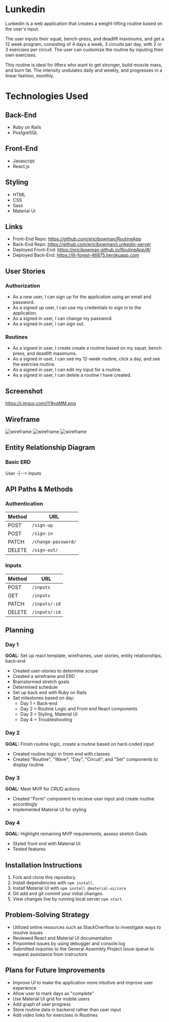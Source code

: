 # **Lunkedin**

Lunkedin is a web application that creates a weight-lifting routine based on the user's input.

The user inputs their squat, bench-press, and deadlift maximums, and get a
12 week program, consisting of 4 days a week, 3 circuits per day, with 2 or 3 exercises per circuit.
The user can customize the routine by inputing their own exercises.

This routine is ideal for lifters who want to get stronger, build muscle mass, and burn fat. The intensity undulates daily and weekly, and progresses in a linear fashion, monthly.

**Technologies Used**
===

Back-End
---
- Ruby on Rails
- PostgreSQL

Front-End
---
- Javascript
- React.js


Styling
---
- HTML
- CSS
- Sass
- Material Ui


Links
---
* Front-End Repo: https://github.com/ericjbowman/RoutineApp
* Back-End Repo: https://github.com/ericjbowman/Lunkedin-server
* Deployed Front-End: https://ericjbowman.github.io/RoutineApp/#/
* Deployed Back-End: https://lit-forest-46875.herokuapp.com

User Stories
------

### Authorization
* As a new user, I can sign up for the application using an email and password.
* As a signed up user, I can use my credentials to sign in to the application.
* As a signed in user, I can change my password.
* As a signed in user, I can sign out.

### Routines
* As a signed in user, I create create a routine based on my squat, bench press, and deadlift maximums.
* As a signed in user, I can see my 12-week routine, click a day, and see the exercise routine.
* As a signed in user, I can edit my input for a routine.
* As a signed in user, I can delete a routine I have created.

Screenshot
------
https://i.imgur.com/IY9yqMM.png

Wireframe
------
![wireframe](https://i.imgur.com/RGin49m.png)
![wireframe](https://i.imgur.com/4AdK2Yg.png)
![wireframe](https://i.imgur.com/0kcSJNc.png)

Entity Relationship Diagram
------
### Basic ERD
User -|--< Inputs

API Paths & Methods
------
### Authentication

| Method | URL
|--------|------------------------
| POST   | `/sign-up`
| POST   | `/sign-in`
| PATCH  | `/change-password/`
| DELETE | `/sign-out/`

### Inputs

| Method   | URL
|--------|------------------------
| POST   | `/inputs`
| GET    | `/inputs`
| PATCH  | `/inputs/:id`
| DELETE | `/inputs/:id`

Planning
------

### Day 1
**GOAL:** Set up react template, wireframes, user stories, entity relationships, back-end
* Created user-stories to determine scope
* Created a wireframe and ERD
* Brainstormed stretch goals
* Determined schedule
* Set up back end with Ruby on Rails
* Set milestones based on day:
  - Day 1 = Back-end
  - Day 2 = Routine Logic and Front end React components
  - Day 3 = Styling, Material UI
  - Day 4 = Troubleshooting

### Day 2
**GOAL:** Finish routine logic, create a routine based on hard-coded input
* Created routine logic in front-end with classes
* Created "Routine", "Wave", "Day", "Circuit", and "Set" components to display routine

### Day 3
**GOAL:** Meet MVP for CRUD actions
* Created "Form" component to recieve user input and create routine accordingly
* Implemented Material UI for styling

### Day 4
**GOAL:** Highlight remaining MVP requirements, assess stretch Goals
* Styled front end with Material UI
* Tested features

Installation Instructions
------

1. Fork and clone this repository.
2. Install dependencies with `npm install`.
3. Install Material UI with `npm install @material-ui/core`
4. Git add and git commit your initial changes.
5. View changes live by running local server `npm start`.

Problem-Solving Strategy
------

* Utilized online resources such as StackOverflow to investigate ways to resolve issues
* Reviewed React and Material UI documentation
* Pinpointed issues by using debugger and console.log
* Submitted inquiries to the General Assembly Project Issue queue to request assistance from instructors

Plans for Future Improvements
------
* Improve UI to make the application more intuitive and improve user experience
* Allow user to mark days as "complete"
* Use Material UI grid for mobile users
* Add graph of user progress
* Store routine data in backend rather than user input
* Add video links for exercises in Routines
